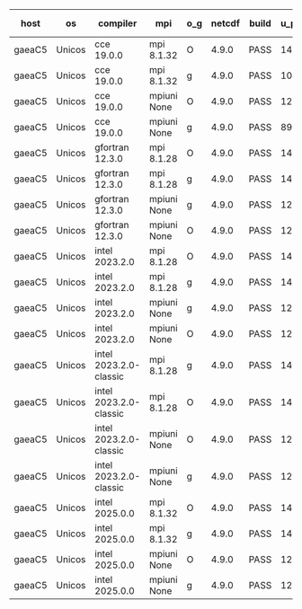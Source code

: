

| host     | os       | compiler                              | mpi                      | o_g        | netcdf        | build       | u_pass          | u_fail          | s_pass            | s_fail            | e_pass             | e_fail             | nuopc_pass       | nuopc_fail       | artifacts link          |
|----------|----------|---------------------------------------|--------------------------|------------|---------------|-------------|-----------------|-----------------|-------------------|-------------------|--------------------|--------------------|------------------|------------------|-------------------------|
| gaeaC5 | Unicos | cce 19.0.0 | mpi 8.1.32  | O | 4.9.0  | PASS | 14174 | 60 | None | None | None | None | 56 | 1 | <a href="https://github.com/esmf-org/esmf-test-artifacts/tree/0f76a16225a81e56c336e52f8de61ad5bef7064c/develop/cce/19.0.0/O/mpi/8.1.32" target="_blank">0f76a16</a> | 
| gaeaC5 | Unicos | cce 19.0.0 | mpi 8.1.32  | g | 4.9.0  | PASS | 10085 | 4149 | None | None | None | None | 56 | 1 | <a href="https://github.com/esmf-org/esmf-test-artifacts/tree/bed66bb77ed17b677fb8639a7e8cd6e84a107f3a/develop/cce/19.0.0/g/mpi/8.1.32" target="_blank">bed66bb</a> | 
| gaeaC5 | Unicos | cce 19.0.0 | mpiuni None  | O | 4.9.0  | PASS | 12506 | 57 | None | None | None | None | None | None | <a href="https://github.com/esmf-org/esmf-test-artifacts/tree/226bfbc0e2243d9a1aab11852cdfd8ca506fbdcf/develop/cce/19.0.0/O/mpiuni/None" target="_blank">226bfbc</a> | 
| gaeaC5 | Unicos | cce 19.0.0 | mpiuni None  | g | 4.9.0  | PASS | 8920 | 3643 | None | None | None | None | None | None | <a href="https://github.com/esmf-org/esmf-test-artifacts/tree/aaa00739d323cffb2f3f6107ab0d0d83c8b6d91e/develop/cce/19.0.0/g/mpiuni/None" target="_blank">aaa0073</a> | 
| gaeaC5 | Unicos | gfortran 12.3.0 | mpi 8.1.28  | O | 4.9.0  | PASS | 14234 | 0 | 51 | 0 | 81 | 0 | 57 | 0 | <a href="https://github.com/esmf-org/esmf-test-artifacts/tree/d2d8e00f20533343fc90aef8ea48835d2e0f1e07/develop/gfortran/12.3.0/O/mpi/8.1.28" target="_blank">d2d8e00</a> | 
| gaeaC5 | Unicos | gfortran 12.3.0 | mpi 8.1.28  | g | 4.9.0  | PASS | 14234 | 0 | 51 | 0 | 81 | 0 | 57 | 0 | <a href="https://github.com/esmf-org/esmf-test-artifacts/tree/88859223e7753c18ae65a1fef1d643ef657ff342/develop/gfortran/12.3.0/g/mpi/8.1.28" target="_blank">8885922</a> | 
| gaeaC5 | Unicos | gfortran 12.3.0 | mpiuni None  | g | 4.9.0  | PASS | 12563 | 0 | 9 | 0 | 43 | 0 | None | None | <a href="https://github.com/esmf-org/esmf-test-artifacts/tree/aacfe8e2fea410bf721aec9c16632f86f6790363/develop/gfortran/12.3.0/g/mpiuni/None" target="_blank">aacfe8e</a> | 
| gaeaC5 | Unicos | gfortran 12.3.0 | mpiuni None  | O | 4.9.0  | PASS | 12563 | 0 | 9 | 0 | 43 | 0 | None | None | <a href="https://github.com/esmf-org/esmf-test-artifacts/tree/94f7f1da7236b0133504ea836602e65ad3fe3d87/develop/gfortran/12.3.0/O/mpiuni/None" target="_blank">94f7f1d</a> | 
| gaeaC5 | Unicos | intel 2023.2.0 | mpi 8.1.28  | O | 4.9.0  | PASS | 14234 | 0 | 51 | 0 | 81 | 0 | 57 | 0 | <a href="https://github.com/esmf-org/esmf-test-artifacts/tree/208ecc21427c9d1c2c385e90f3dab1bd6ca3fb10/develop/intel/2023.2.0/O/mpi/8.1.28" target="_blank">208ecc2</a> | 
| gaeaC5 | Unicos | intel 2023.2.0 | mpi 8.1.28  | g | 4.9.0  | PASS | 14234 | 0 | 51 | 0 | 81 | 0 | 57 | 0 | <a href="https://github.com/esmf-org/esmf-test-artifacts/tree/c70e69416beb4004fc013e7c2430fc03c187ebee/develop/intel/2023.2.0/g/mpi/8.1.28" target="_blank">c70e694</a> | 
| gaeaC5 | Unicos | intel 2023.2.0 | mpiuni None  | g | 4.9.0  | PASS | 12563 | 0 | 9 | 0 | 43 | 0 | None | None | <a href="https://github.com/esmf-org/esmf-test-artifacts/tree/c086b96219bc217bb031acd588105ad8bef2eec4/develop/intel/2023.2.0/g/mpiuni/None" target="_blank">c086b96</a> | 
| gaeaC5 | Unicos | intel 2023.2.0 | mpiuni None  | O | 4.9.0  | PASS | 12563 | 0 | 9 | 0 | 43 | 0 | None | None | <a href="https://github.com/esmf-org/esmf-test-artifacts/tree/b5590580d764c82cd87808bb079a637c18c10792/develop/intel/2023.2.0/O/mpiuni/None" target="_blank">b559058</a> | 
| gaeaC5 | Unicos | intel 2023.2.0-classic | mpi 8.1.28  | g | 4.9.0  | PASS | 14234 | 0 | 51 | 0 | 81 | 0 | 57 | 0 | <a href="https://github.com/esmf-org/esmf-test-artifacts/tree/4f3caef42b097d0dedc0493b71fe1c75766bb54f/develop/intel/2023.2.0-classic/g/mpi/8.1.28" target="_blank">4f3caef</a> | 
| gaeaC5 | Unicos | intel 2023.2.0-classic | mpi 8.1.28  | O | 4.9.0  | PASS | 14234 | 0 | 51 | 0 | 81 | 0 | 57 | 0 | <a href="https://github.com/esmf-org/esmf-test-artifacts/tree/8bd23ed20e27591b293afa3d632e39695df7d293/develop/intel/2023.2.0-classic/O/mpi/8.1.28" target="_blank">8bd23ed</a> | 
| gaeaC5 | Unicos | intel 2023.2.0-classic | mpiuni None  | O | 4.9.0  | PASS | 12563 | 0 | 9 | 0 | 43 | 0 | None | None | <a href="https://github.com/esmf-org/esmf-test-artifacts/tree/b54af709e8fd2ab38f4a7a4109e2163348463ce4/develop/intel/2023.2.0-classic/O/mpiuni/None" target="_blank">b54af70</a> | 
| gaeaC5 | Unicos | intel 2023.2.0-classic | mpiuni None  | g | 4.9.0  | PASS | 12563 | 0 | 9 | 0 | 43 | 0 | None | None | <a href="https://github.com/esmf-org/esmf-test-artifacts/tree/71af3d43d751b0f061b892a80f861818a0ef07a2/develop/intel/2023.2.0-classic/g/mpiuni/None" target="_blank">71af3d4</a> | 
| gaeaC5 | Unicos | intel 2025.0.0 | mpi 8.1.32  | O | 4.9.0  | PASS | 14234 | 0 | 51 | 0 | 81 | 0 | 57 | 0 | <a href="https://github.com/esmf-org/esmf-test-artifacts/tree/00b13d18756eeaed6e0d4c78bb23cdeb8595261c/develop/intel/2025.0.0/O/mpi/8.1.32" target="_blank">00b13d1</a> | 
| gaeaC5 | Unicos | intel 2025.0.0 | mpi 8.1.32  | g | 4.9.0  | PASS | 14234 | 0 | 51 | 0 | 81 | 0 | 57 | 0 | <a href="https://github.com/esmf-org/esmf-test-artifacts/tree/88b872c67cf1a5770388a1a1f1d6199042c53cae/develop/intel/2025.0.0/g/mpi/8.1.32" target="_blank">88b872c</a> | 
| gaeaC5 | Unicos | intel 2025.0.0 | mpiuni None  | O | 4.9.0  | PASS | 12563 | 0 | 9 | 0 | 43 | 0 | None | None | <a href="https://github.com/esmf-org/esmf-test-artifacts/tree/b7b6703087e100c64c3a0b463198a630bfeaee7f/develop/intel/2025.0.0/O/mpiuni/None" target="_blank">b7b6703</a> | 
| gaeaC5 | Unicos | intel 2025.0.0 | mpiuni None  | g | 4.9.0  | PASS | 12563 | 0 | 9 | 0 | 43 | 0 | None | None | <a href="https://github.com/esmf-org/esmf-test-artifacts/tree/6c1a3ba71a1dbfb351b6d06f41161142f33b1330/develop/intel/2025.0.0/g/mpiuni/None" target="_blank">6c1a3ba</a> | 
